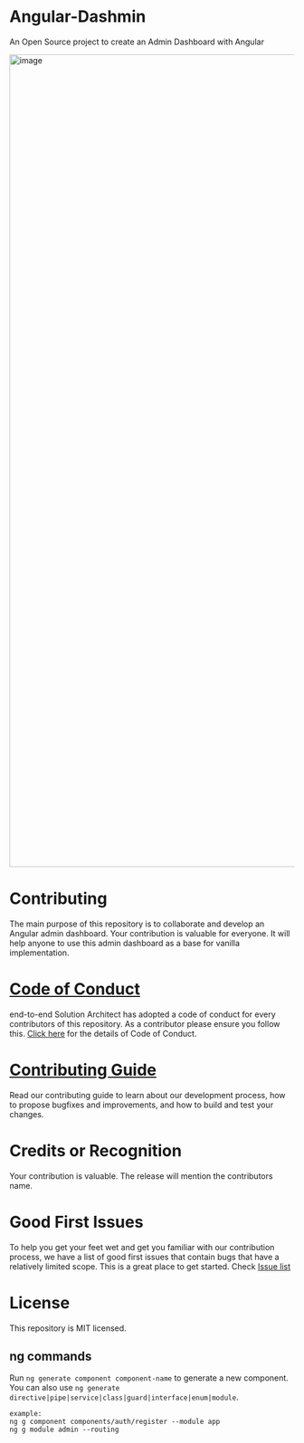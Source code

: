 # Angular-Dashmin
An Open Source project to create an Admin Dashboard with Angular

<img width="1437" alt="image" src="https://user-images.githubusercontent.com/62712515/181852859-217c1740-3edf-4a18-b8ce-5c28e70d0a31.png">

# Contributing
The main purpose of this repository is to collaborate and develop an Angular admin dashboard. Your contribution is valuable for everyone. It will help anyone to use this admin dashboard as a base for vanilla implementation.

# [Code of Conduct](https://e2esolutionarchitect.com/open-source-guide)
end-to-end Solution Architect has adopted a code of conduct for every contributors of this repository. As a contributor please ensure you follow this. [Click here](https://e2esolutionarchitect.com/open-source-guide) for the details of Code of Conduct. 

# [Contributing Guide](https://e2esolutionarchitect.com/open-source-guide)
Read our contributing guide to learn about our development process, how to propose bugfixes and improvements, and how to build and test your changes.

# Credits or Recognition
Your contribution is valuable. The release will mention the contributors name. 

# Good First Issues
To help you get your feet wet and get you familiar with our contribution process, we have a list of good first issues that contain bugs that have a relatively limited scope. This is a great place to get started. Check [Issue list](https://github.com/e2eSolutionArchitect/angular-dashmin/issues)

# License
This repository is MIT licensed.

## ng commands

Run `ng generate component component-name` to generate a new component. You can also use `ng generate directive|pipe|service|class|guard|interface|enum|module`.

```
example:
ng g component components/auth/register --module app
ng g module admin --routing
```
